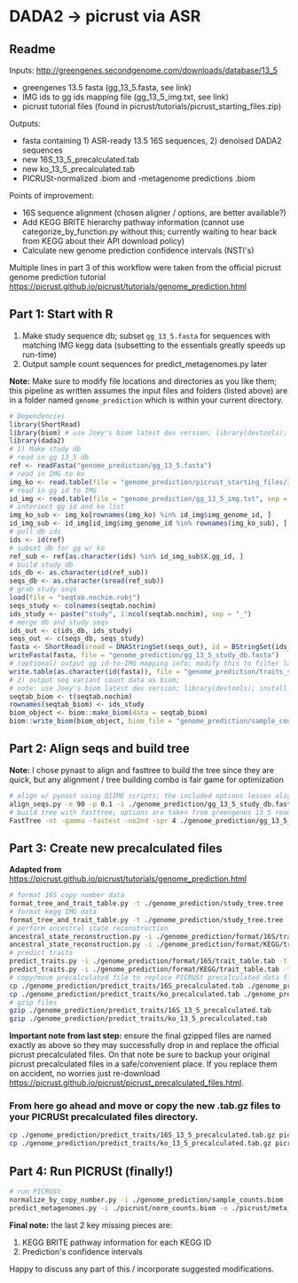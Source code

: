 
# DADA2 -> picrust via ASR

## Readme
Inputs:
http://greengenes.secondgenome.com/downloads/database/13_5
- greengenes 13.5 fasta (gg_13_5.fasta, see link)
- IMG ids to gg ids mapping file (gg_13_5_img.txt, see link)
- picrust tutorial files (found in picrust/tutorials/picrust_starting_files.zip)

Outputs:
- fasta containing 1) ASR-ready 13.5 16S sequences, 2) denoised DADA2 sequences
- new 16S_13_5_precalculated.tab
- new ko_13_5_precalculated.tab
- PICRUSt-normalized .biom and -metagenome predictions .biom

Points of improvement:
- 16S sequence alignment (chosen aligner / options, are better available?)
- Add KEGG BRITE hierarchy pathway information (cannot use categorize_by_function.py without this; currently waiting to hear back from KEGG about their API download policy)
- Calculate new genome prediction confidence intervals (NSTI's)

Multiple lines in part 3 of this workflow were taken from the official picrust genome prediction tutorial https://picrust.github.io/picrust/tutorials/genome_prediction.html


## Part 1: Start with R
1. Make study sequence db; subset `gg_13_5.fasta` for sequences with matching IMG kegg data (subsetting to the essentials greatly speeds up run-time)
2. Output sample count sequences for predict_metagenomes.py later

**Note:** Make sure to modify file locations and directories as you like them; this pipeline as written assumes the input files and folders (listed above) are in a folder named `genome_prediction` which is within your current directory.

```R
# Dependencies
library(ShortRead)
library(biom) # use Joey's biom latest dev version; library(devtools); install_github("joey711/biom")
library(dada2)
# 1) Make study db
# read in gg 13_5 db
ref <- readFasta("genome_prediction/gg_13_5.fasta")
# read in IMG to ko
img_ko <- read.table(file = "genome_prediction/picrust_starting_files/IMG_ko_counts.tab", sep = "\t", row.names = 1, header = TRUE, comment.char = '')
# read in gg id to IMG
id_img <- read.table(file = "genome_prediction/gg_13_5_img.txt", sep = "\t", header = TRUE, comment.char = '')
# intersect gg id and ko list
img_ko_sub <- img_ko[rownames(img_ko) %in% id_img$img_genome_id, ]
id_img_sub <- id_img[id_img$img_genome_id %in% rownames(img_ko_sub), ]
# pull db ids
ids <- id(ref)
# subset db for gg w/ ko
ref_sub <- ref[as.character(ids) %in% id_img_sub$X.gg_id, ]
# build study db
ids_db <- as.character(id(ref_sub))
seqs_db <- as.character(sread(ref_sub))
# grab study seqs
load(file = "seqtab.nochim.robj")
seqs_study <- colnames(seqtab.nochim)
ids_study <- paste("study", 1:ncol(seqtab.nochim), sep = "_")
# merge db and study seqs
ids_out <- c(ids_db, ids_study)
seqs_out <- c(seqs_db, seqs_study)
fasta <- ShortRead(sread = DNAStringSet(seqs_out), id = BStringSet(ids_out))
writeFasta(fasta, file = "genome_prediction/gg_13_5_study_db.fasta")
# (optional) output gg id-to-IMG mapping info; modify this to filter later for predicted traits (predict_traits.py -l )
write.table(as.character(id(fasta)), file = "genome_prediction/traits_sample_filter.txt", sep = "\t", quote = FALSE, col.names = FALSE, row.names = FALSE)
# 2) output seq variant count data as biom;
# note: use Joey's biom latest dev version; library(devtools); install_github("joey711/biom")
seqtab_biom <- t(seqtab.nochim)
rownames(seqtab_biom) <- ids_study
biom_object <- biom::make_biom(data = seqtab_biom)
biom::write_biom(biom_object, biom_file = "genome_prediction/sample_counts.biom")
```
## Part 2: Align seqs and build tree
**Note:** I chose pynast to align and fasttree to build the tree since they are quick, but any alignment / tree building combo is fair game for optimization
```sh
# align w/ pynast using QIIME scripts; the included options lessen alignment restrictions to prevent alignment failure
align_seqs.py -e 90 -p 0.1 -i ./genome_prediction/gg_13_5_study_db.fasta -o ./genome_prediction/gg_13_5_study_db.fasta.aligned
# build tree with fasttree; options are taken from greengenes 13_5 readme notes
FastTree -nt -gamma -fastest -no2nd -spr 4 ./genome_prediction/gg_13_5_study_db.fasta.aligned/gg_13_5_study_db_aligned.fasta > ./genome_prediction/study_tree.tree
```
## Part 3: Create new precalculated files
**Adapted from** https://picrust.github.io/picrust/tutorials/genome_prediction.html

```sh
# format 16S copy number data
format_tree_and_trait_table.py -t ./genome_prediction/study_tree.tree -i ./genome_prediction/picrust_starting_files/IMG_16S_counts.tab -m ./genome_prediction/gg_13_5_img.txt -o ./genome_prediction/format/16S/
# format kegg IMG data
format_tree_and_trait_table.py -t ./genome_prediction/study_tree.tree -i ./genome_prediction/picrust_starting_files/IMG_ko_counts.tab -m ./genome_prediction/gg_13_5_img.txt -o ./genome_prediction/format/KEGG/
# perform ancestral state reconstruction
ancestral_state_reconstruction.py -i ./genome_prediction/format/16S/trait_table.tab -t ./genome_prediction/format/16S/pruned_tree.newick -o ./genome_prediction/asr/16S_asr_counts.tab
ancestral_state_reconstruction.py -i ./genome_prediction/format/KEGG/trait_table.tab -t ./genome_prediction/format/KEGG/pruned_tree.newick -o ./genome_prediction/asr/KEGG_asr_counts.tab
# predict traits
predict_traits.py -i ./genome_prediction/format/16S/trait_table.tab -t ./genome_prediction/format/16S/reference_tree.newick -r ./genome_prediction/asr/16S_asr_counts.tab -o ./genome_prediction/predict_traits/16S_precalculated.tab
predict_traits.py -i ./genome_prediction/format/KEGG/trait_table.tab -t ./genome_prediction/format/KEGG/reference_tree.newick -r ./genome_prediction/asr/KEGG_asr_counts.tab -o ./genome_prediction/predict_traits/ko_precalculated.tab
# copy/move precalculated file to replace PICRUSt precalculated data files
cp ./genome_prediction/predict_traits/16S_precalculated.tab ./genome_prediction/predict_traits/16S_13_5_precalculated.tab
cp ./genome_prediction/predict_traits/ko_precalculated.tab ./genome_prediction/predict_traits/ko_13_5_precalculated.tab
# gzip files
gzip ./genome_prediction/predict_traits/16S_13_5_precalculated.tab
gzip ./genome_prediction/predict_traits/ko_13_5_precalculated.tab
```
**Important note from last step:** ensure the final gzipped files are named exactly as above so they may successfully drop in and replace the official picrust precalculated files. On that note be sure to backup your original picrust precalculated files in a safe/convenient place. If you replace them on accident, no worries just re-download https://picrust.github.io/picrust/picrust_precalculated_files.html.
### From here go ahead and move or copy the new .tab.gz files to your PICRUSt precalculated files directory.
```sh
cp ./genome_prediction/predict_traits/16S_13_5_precalculated.tab.gz picrust/data/
cp ./genome_prediction/predict_traits/ko_13_5_precalculated.tab.gz picrust/data/
```
## Part 4: Run PICRUSt (finally!)
```sh
# run PICRUSt
normalize_by_copy_number.py -i ./genome_prediction/sample_counts.biom -o ./picrust/norm_counts.biom
predict_metagenomes.py -i ./picrust/norm_counts.biom -o ./picrust/meta_counts.biom
```
**Final note:** the last 2 key missing pieces are:
1. KEGG BRITE pathway information for each KEGG ID
2. Prediction's confidence intervals

Happy to discuss any part of this / incorporate suggested modifications.
